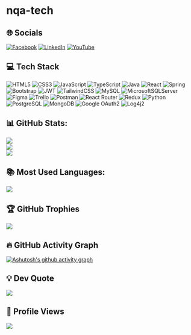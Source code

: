 # nqa-tech
## 🌐 Socials
[![Facebook](https://img.shields.io/badge/Facebook-%231877F2.svg?logo=Facebook&logoColor=white)](https://facebook.com/) 
[![LinkedIn](https://img.shields.io/badge/LinkedIn-%230A66C2.svg?logo=linkedin&logoColor=white)](https://linkedin.com/)
[![YouTube](https://img.shields.io/badge/YouTube-%23FF0000.svg?logo=YouTube&logoColor=white)](https://youtube.com/)

## 💻 Tech Stack
![HTML5](https://img.shields.io/badge/html5-%23E34F26.svg?style=for-the-badge&logo=html5&logoColor=white)
![CSS3](https://img.shields.io/badge/css3-%231572B6.svg?style=for-the-badge&logo=css3&logoColor=white)
![JavaScript](https://img.shields.io/badge/javascript-%23F7DF1E.svg?style=for-the-badge&logo=javascript&logoColor=black)
![TypeScript](https://img.shields.io/badge/typescript-%23007ACC.svg?style=for-the-badge&logo=typescript&logoColor=white)
![Java](https://img.shields.io/badge/java-%23ED8B00.svg?style=for-the-badge&logo=java&logoColor=white)
![React](https://img.shields.io/badge/react-%2361DAFB.svg?style=for-the-badge&logo=react&logoColor=black)
![Spring](https://img.shields.io/badge/spring-%236DB33F.svg?style=for-the-badge&logo=spring&logoColor=white)
![Bootstrap](https://img.shields.io/badge/bootstrap-%23563D7C.svg?style=for-the-badge&logo=bootstrap&logoColor=white)
![JWT](https://img.shields.io/badge/JWT-black?style=for-the-badge&logo=JSON%20web%20tokens)
![TailwindCSS](https://img.shields.io/badge/tailwindcss-%2338B2AC.svg?style=for-the-badge&logo=tailwind-css&logoColor=white)
![MySQL](https://img.shields.io/badge/mysql-%2300f.svg?style=for-the-badge&logo=mysql&logoColor=white)
![MicrosoftSQLServer](https://img.shields.io/badge/Microsoft%20SQL%20Server-CC2927?style=for-the-badge&logo=microsoft%20sql%20server&logoColor=white)
![Figma](https://img.shields.io/badge/figma-%23F24E1E.svg?style=for-the-badge&logo=figma&logoColor=white)
![Trello](https://img.shields.io/badge/trello-%23026AA7.svg?style=for-the-badge&logo=trello&logoColor=white)
![Postman](https://img.shields.io/badge/postman-%23FF6C37.svg?style=for-the-badge&logo=postman&logoColor=white)
![React Router](https://img.shields.io/badge/React_Router-CA4245?style=for-the-badge&logo=react-router&logoColor=white)
![Redux](https://img.shields.io/badge/redux-%23593D88.svg?style=for-the-badge&logo=redux&logoColor=white)
![Python](https://img.shields.io/badge/python-%2314354C.svg?style=for-the-badge&logo=python&logoColor=white)
![PostgreSQL](https://img.shields.io/badge/PostgreSQL-%23316192.svg?style=for-the-badge&logo=postgresql&logoColor=white)
![MongoDB](https://img.shields.io/badge/MongoDB-%2347A248.svg?style=for-the-badge&logo=mongodb&logoColor=white)
![Google OAuth2](https://img.shields.io/badge/Google_OAuth2-%234285F4.svg?style=for-the-badge&logo=google&logoColor=white)
![Log4j2](https://img.shields.io/badge/Log4j2-%23D32F2F.svg?style=for-the-badge&logo=apache&logoColor=white)

## 📊 GitHub Stats:
![](https://github-readme-stats.vercel.app/api?username=nga-tech&theme=radical&hide_border=false&include_all_commits=true&count_private=true)<br/>
![](https://github-readme-streak-stats.herokuapp.com/?user=nga-tech&theme=radical&hide_border=false)<br/>
![](https://github-readme-stats.vercel.app/api/top-langs/?username=nga-tech&theme=radical&hide_border=false&include_all_commits=true&count_private=true&layout=compact)

## 📚 Most Used Languages:
![](https://github-readme-stats.vercel.app/api/top-langs/?username=nqa-tech&theme=radical&hide_border=false&include_all_commits=true&count_private=true&layout=compact)

## 🏆 GitHub Trophies
![](https://github-profile-trophy.vercel.app/?username=nga-tech&theme=radical&no-frame=false&no-bg=true&margin-w=4)

## 🔥 GitHub Activity Graph
[![Ashutosh's github activity graph](https://github-readme-activity-graph.cyclic.app/graph?username=nga-tech&bg_color=1a1b27&color=be90f2&line=638fda&point=35aea1&area=true&hide_border=true)](https://github.com/ashutosh00710/github-readme-activity-graph)

## 💡 Dev Quote
![](https://quotes-github-readme.vercel.app/api?type=horizontal&theme=radical)


## 👀 Profile Views
![](https://komarev.com/ghpvc/?username=nga-tech&color=blueviolet)


